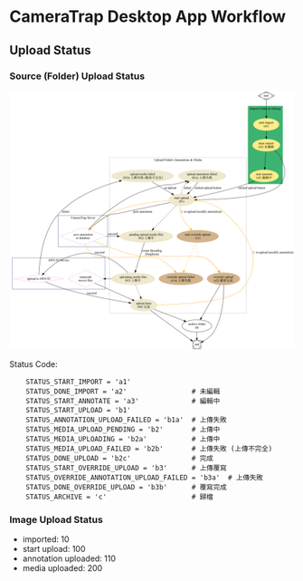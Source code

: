 # CameraTrap Desktop App Workflow

## Upload Status

### Source (Folder) Upload Status

![upload-status](./docs/upload-status-flow_220719.png)

Status Code:

```
    STATUS_START_IMPORT = 'a1'
    STATUS_DONE_IMPORT = 'a2'                # 未編輯
    STATUS_START_ANNOTATE = 'a3'             # 編輯中
    STATUS_START_UPLOAD = 'b1'
    STATUS_ANNOTATION_UPLOAD_FAILED = 'b1a'  # 上傳失敗
    STATUS_MEDIA_UPLOAD_PENDING = 'b2'       # 上傳中
    STATUS_MEDIA_UPLOADING = 'b2a'           # 上傳中
    STATUS_MEDIA_UPLOAD_FAILED = 'b2b'       # 上傳失敗 (上傳不完全)
    STATUS_DONE_UPLOAD = 'b2c'               # 完成
    STATUS_START_OVERRIDE_UPLOAD = 'b3'      # 上傳覆寫
    STATUS_OVERRIDE_ANNOTATION_UPLOAD_FAILED = 'b3a'  # 上傳失敗
    STATUS_DONE_OVERRIDE_UPLOAD = 'b3b'      # 覆寫完成
    STATUS_ARCHIVE = 'c'                     # 歸檔
```

### Image Upload Status

- imported: 10
- start upload: 100
- annotation uploaded: 110
- media uploaded: 200
